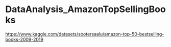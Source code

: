 # DataAnalysis_AmazonTopSellingBooks

https://www.kaggle.com/datasets/sootersaalu/amazon-top-50-bestselling-books-2009-2019

